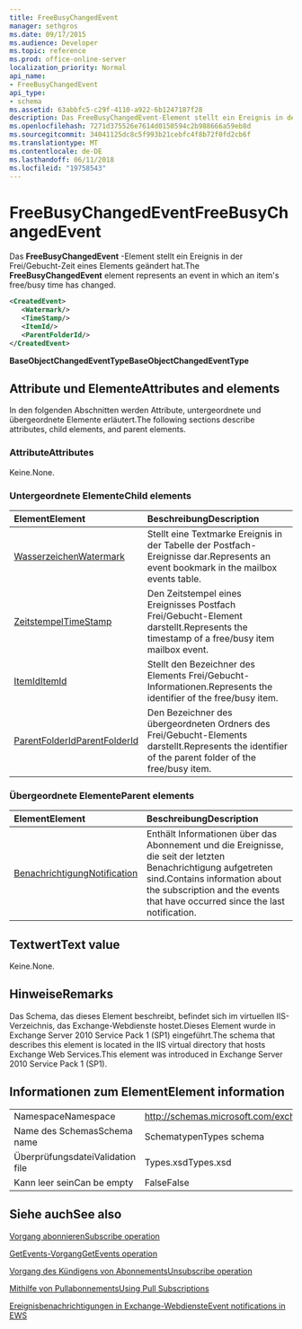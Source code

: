 ```yaml
---
title: FreeBusyChangedEvent
manager: sethgros
ms.date: 09/17/2015
ms.audience: Developer
ms.topic: reference
ms.prod: office-online-server
localization_priority: Normal
api_name:
- FreeBusyChangedEvent
api_type:
- schema
ms.assetid: 63abbfc5-c29f-4110-a922-6b1247187f28
description: Das FreeBusyChangedEvent-Element stellt ein Ereignis in der Frei/Gebucht-Zeit eines Elements geändert hat.
ms.openlocfilehash: 7271d375526e7614d0150594c2b988666a59eb8d
ms.sourcegitcommit: 34041125dc8c5f993b21cebfc4f8b72f0fd2cb6f
ms.translationtype: MT
ms.contentlocale: de-DE
ms.lasthandoff: 06/11/2018
ms.locfileid: "19758543"
---
```

# <a name="freebusychangedevent"></a><span data-ttu-id="6b1ac-103">FreeBusyChangedEvent</span><span class="sxs-lookup"><span data-stu-id="6b1ac-103">FreeBusyChangedEvent</span></span>

<span data-ttu-id="6b1ac-104">Das **FreeBusyChangedEvent** -Element stellt ein Ereignis in der Frei/Gebucht-Zeit eines Elements geändert hat.</span><span class="sxs-lookup"><span data-stu-id="6b1ac-104">The **FreeBusyChangedEvent** element represents an event in which an item's free/busy time has changed.</span></span> 
  
```xml
<CreatedEvent>
   <Watermark/>
   <TimeStamp/>
   <ItemId/>
   <ParentFolderId/>
</CreatedEvent>
```

 <span data-ttu-id="6b1ac-105">**BaseObjectChangedEventType**</span><span class="sxs-lookup"><span data-stu-id="6b1ac-105">**BaseObjectChangedEventType**</span></span>
## <a name="attributes-and-elements"></a><span data-ttu-id="6b1ac-106">Attribute und Elemente</span><span class="sxs-lookup"><span data-stu-id="6b1ac-106">Attributes and elements</span></span>

<span data-ttu-id="6b1ac-107">In den folgenden Abschnitten werden Attribute, untergeordnete und übergeordnete Elemente erläutert.</span><span class="sxs-lookup"><span data-stu-id="6b1ac-107">The following sections describe attributes, child elements, and parent elements.</span></span>
  
### <a name="attributes"></a><span data-ttu-id="6b1ac-108">Attribute</span><span class="sxs-lookup"><span data-stu-id="6b1ac-108">Attributes</span></span>

<span data-ttu-id="6b1ac-109">Keine.</span><span class="sxs-lookup"><span data-stu-id="6b1ac-109">None.</span></span>
  
### <a name="child-elements"></a><span data-ttu-id="6b1ac-110">Untergeordnete Elemente</span><span class="sxs-lookup"><span data-stu-id="6b1ac-110">Child elements</span></span>

|<span data-ttu-id="6b1ac-111">**Element**</span><span class="sxs-lookup"><span data-stu-id="6b1ac-111">**Element**</span></span>|<span data-ttu-id="6b1ac-112">**Beschreibung**</span><span class="sxs-lookup"><span data-stu-id="6b1ac-112">**Description**</span></span>|
|:-----|:-----|
|[<span data-ttu-id="6b1ac-113">Wasserzeichen</span><span class="sxs-lookup"><span data-stu-id="6b1ac-113">Watermark</span></span>](watermark.md) <br/> |<span data-ttu-id="6b1ac-114">Stellt eine Textmarke Ereignis in der Tabelle der Postfach-Ereignisse dar.</span><span class="sxs-lookup"><span data-stu-id="6b1ac-114">Represents an event bookmark in the mailbox events table.</span></span>  <br/> |
|[<span data-ttu-id="6b1ac-115">Zeitstempel</span><span class="sxs-lookup"><span data-stu-id="6b1ac-115">TimeStamp</span></span>](timestamp.md) <br/> |<span data-ttu-id="6b1ac-116">Den Zeitstempel eines Ereignisses Postfach Frei/Gebucht-Element darstellt.</span><span class="sxs-lookup"><span data-stu-id="6b1ac-116">Represents the timestamp of a free/busy item mailbox event.</span></span>  <br/> |
|[<span data-ttu-id="6b1ac-117">ItemId</span><span class="sxs-lookup"><span data-stu-id="6b1ac-117">ItemId</span></span>](itemid.md) <br/> |<span data-ttu-id="6b1ac-118">Stellt den Bezeichner des Elements Frei/Gebucht-Informationen.</span><span class="sxs-lookup"><span data-stu-id="6b1ac-118">Represents the identifier of the free/busy item.</span></span>  <br/> |
|[<span data-ttu-id="6b1ac-119">ParentFolderId</span><span class="sxs-lookup"><span data-stu-id="6b1ac-119">ParentFolderId</span></span>](parentfolderid.md) <br/> |<span data-ttu-id="6b1ac-120">Den Bezeichner des übergeordneten Ordners des Frei/Gebucht-Elements darstellt.</span><span class="sxs-lookup"><span data-stu-id="6b1ac-120">Represents the identifier of the parent folder of the free/busy item.</span></span>  <br/> |
   
### <a name="parent-elements"></a><span data-ttu-id="6b1ac-121">Übergeordnete Elemente</span><span class="sxs-lookup"><span data-stu-id="6b1ac-121">Parent elements</span></span>

|<span data-ttu-id="6b1ac-122">**Element**</span><span class="sxs-lookup"><span data-stu-id="6b1ac-122">**Element**</span></span>|<span data-ttu-id="6b1ac-123">**Beschreibung**</span><span class="sxs-lookup"><span data-stu-id="6b1ac-123">**Description**</span></span>|
|:-----|:-----|
|[<span data-ttu-id="6b1ac-124">Benachrichtigung</span><span class="sxs-lookup"><span data-stu-id="6b1ac-124">Notification</span></span>](notification-ex15websvcsotherref.md) <br/> |<span data-ttu-id="6b1ac-125">Enthält Informationen über das Abonnement und die Ereignisse, die seit der letzten Benachrichtigung aufgetreten sind.</span><span class="sxs-lookup"><span data-stu-id="6b1ac-125">Contains information about the subscription and the events that have occurred since the last notification.</span></span>  <br/> |
   
## <a name="text-value"></a><span data-ttu-id="6b1ac-126">Textwert</span><span class="sxs-lookup"><span data-stu-id="6b1ac-126">Text value</span></span>

<span data-ttu-id="6b1ac-127">Keine.</span><span class="sxs-lookup"><span data-stu-id="6b1ac-127">None.</span></span>
  
## <a name="remarks"></a><span data-ttu-id="6b1ac-128">Hinweise</span><span class="sxs-lookup"><span data-stu-id="6b1ac-128">Remarks</span></span>

<span data-ttu-id="6b1ac-129">Das Schema, das dieses Element beschreibt, befindet sich im virtuellen IIS-Verzeichnis, das Exchange-Webdienste hostet.Dieses Element wurde in Exchange Server 2010 Service Pack 1 (SP1) eingeführt.</span><span class="sxs-lookup"><span data-stu-id="6b1ac-129">The schema that describes this element is located in the IIS virtual directory that hosts Exchange Web Services.This element was introduced in Exchange Server 2010 Service Pack 1 (SP1).</span></span>
  
## <a name="element-information"></a><span data-ttu-id="6b1ac-130">Informationen zum Element</span><span class="sxs-lookup"><span data-stu-id="6b1ac-130">Element information</span></span>

|||
|:-----|:-----|
|<span data-ttu-id="6b1ac-131">Namespace</span><span class="sxs-lookup"><span data-stu-id="6b1ac-131">Namespace</span></span>  <br/> |http://schemas.microsoft.com/exchange/services/2006/types  <br/> |
|<span data-ttu-id="6b1ac-132">Name des Schemas</span><span class="sxs-lookup"><span data-stu-id="6b1ac-132">Schema name</span></span>  <br/> |<span data-ttu-id="6b1ac-133">Schematypen</span><span class="sxs-lookup"><span data-stu-id="6b1ac-133">Types schema</span></span>  <br/> |
|<span data-ttu-id="6b1ac-134">Überprüfungsdatei</span><span class="sxs-lookup"><span data-stu-id="6b1ac-134">Validation file</span></span>  <br/> |<span data-ttu-id="6b1ac-135">Types.xsd</span><span class="sxs-lookup"><span data-stu-id="6b1ac-135">Types.xsd</span></span>  <br/> |
|<span data-ttu-id="6b1ac-136">Kann leer sein</span><span class="sxs-lookup"><span data-stu-id="6b1ac-136">Can be empty</span></span>  <br/> |<span data-ttu-id="6b1ac-137">False</span><span class="sxs-lookup"><span data-stu-id="6b1ac-137">False</span></span>  <br/> |
   
## <a name="see-also"></a><span data-ttu-id="6b1ac-138">Siehe auch</span><span class="sxs-lookup"><span data-stu-id="6b1ac-138">See also</span></span>



[<span data-ttu-id="6b1ac-139">Vorgang abonnieren</span><span class="sxs-lookup"><span data-stu-id="6b1ac-139">Subscribe operation</span></span>](subscribe-operation.md)
  
[<span data-ttu-id="6b1ac-140">GetEvents-Vorgang</span><span class="sxs-lookup"><span data-stu-id="6b1ac-140">GetEvents operation</span></span>](getevents-operation.md)
  
[<span data-ttu-id="6b1ac-141">Vorgang des Kündigens von Abonnements</span><span class="sxs-lookup"><span data-stu-id="6b1ac-141">Unsubscribe operation</span></span>](unsubscribe-operation.md)


[<span data-ttu-id="6b1ac-142">Mithilfe von Pullabonnements</span><span class="sxs-lookup"><span data-stu-id="6b1ac-142">Using Pull Subscriptions</span></span>](http://msdn.microsoft.com/library/f956bc0e-2b25-4613-966b-54c65456897c%28Office.15%29.aspx)
  
[<span data-ttu-id="6b1ac-143">Ereignisbenachrichtigungen in Exchange-Webdienste</span><span class="sxs-lookup"><span data-stu-id="6b1ac-143">Event notifications in EWS</span></span>](http://msdn.microsoft.com/library/4fd4b351-d35c-4ccc-9ed9-878932ab9d50%28Office.15%29.aspx)

